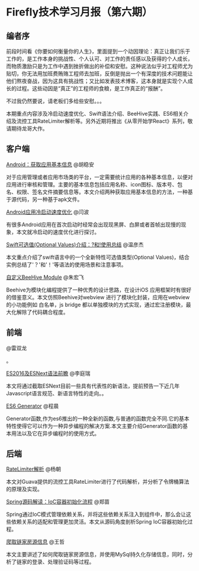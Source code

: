 # Firefly技术学习月报（第六期）

## 编者序

前段时间看《你要如何衡量你的人生》，里面提到一个动因理论：真正让我们乐于工作的，是工作本身的挑战性、个人认可、对工作的责任感以及获得的个人成长，而物质激励只是为工作中遇到挫折做出的补偿和安慰。这种说法似乎对工程师尤为贴切，你无法用加班费贿赂工程师去加班，反倒是抛出一个有深度的技术问题能让他们熬夜奋战，因为这具有挑战性；又比如发表技术博客，这本身就是实现个人成长的过程。这些动因是“真正”的工程师的食粮，是工作真正的“报酬”。

不过我仍然要说，请老板们多给些安慰。。。

本期重点内容涉及冷启动速度优化、Swift语法介绍、BeeHive实践、ES6相关介绍及流控工具RateLimiter解析等。另外近期将推出《从零开始学React》系列，敬请期待龙哥大作。

## 客户端

[Android：获取应用基本信息](http://blog.csdn.net/qq309909897/article/details/70186666) @胡稳安
  
  对于应用管理或者应用市场类的平台，一定需要统计应用的各种基本信息，以便对应用进行审核和管理。主要的基本信息包括应用名称、icon图标、版本号、包名、权限、签名文件摘要信息等。本文介绍两种获取应用基本信息的方法，一种基于源代码，另一种基于apk文件。

[Android应用冷启动速度优化](https://github.com/yanbo200303/studynotes/blob/master/Android%E5%BA%94%E7%94%A8%E5%86%B7%E5%90%AF%E5%8A%A8%E9%80%9F%E5%BA%A6%E4%BC%98%E5%8C%96.md) @闫波
  
  有很多Android应用在首次启动时经常会出现现黑屏、白屏或者首帧出现慢的现象，本文就冷启动的速度优化进行探讨。

[Swift可选值(Optional Values)介绍：?和!使用总结](http://www.jianshu.com/p/7a320ebaaecb) @温彦杰
  
  本文重点介绍了swift语言中的一个全新特性可选值类型(Optional Values)，结合实例总结了'？'和'！'等语法的使用场景和注意事项。

[自定义BeeHive Module](http://www.jianshu.com/p/f8316a5a9663) @朱宏飞
  
  Beehive为模块化编程提供了一种优秀的设计思路，在设计iOS 应用框架时有很好的借鉴意义。本文仿照Beehive对webview 进行了模块化封装，应用在webview 的小功能例如 白名单，js bridge 都以单独模块的方式实现，通过宏注册模块，最大化解除了代码耦合程度。

## 前端

[]() @雷双龙
  
  。

[ES2016及ESNext语法前瞻](https://github.com/BinaryDevil/Post2Share/blob/master/Technical/ESNext.md?from=singlemessage&isappinstalled=0) @李庭瑞
  
  本文将通过截取ESNext目前一些具有代表性的新语法，提前预告一下近几年Javascript语言规范、新语言特性的走向。。

[ES6 Generator](https://github.com/ToBeNumerOne/blog/blob/master/generator.md) @程晨
  
  Generator函数,作为es6推出的一种全新的函数,与普通的函数完全不同.它的基本特性使得它可以作为一种异步编程的解决方案.本文主要介绍Generator函数的基本用法以及它在异步编程时的使用方式。

## 后端

[RateLimiter解析](https://github.com/gulfer/gulfer.github.io/blob/master/RateLimiter.md) @杨朝
  
  本文对Guava提供的流控工具RateLimiter进行了代码解析，并分析了令牌桶算法的原理及实现。

[Spring源码解读：IoC容器初始化流程](https://github.com/ZmRepo/ZmRepo.github.io/blob/master/Spring%E6%BA%90%E7%A0%81%E8%A7%A3%E8%AF%BB%EF%BC%9AIoC%E5%AE%B9%E5%99%A8%E5%88%9D%E5%A7%8B%E5%8C%96%E6%B5%81%E7%A8%8B.md) @郑苗
  
  Spring通过IoC模式管理依赖关系，并将这些依赖关系注入到组件中，那么会让这些依赖关系的适配和管理更加灵活。本文从源码角度剖析Spring IoC容器初始化过程。
  
[爬取链家房源信息](https://wangzzzz.github.io/html/6/index.html) @王哲
  
  本文主要讲述了如何爬取链家房源信息，并使用MySql持久化存储信息，同时，分析了链家的登录、处理验证码等过程。


